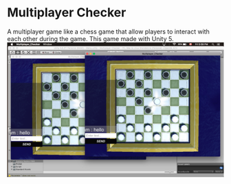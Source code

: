 # Multiplayer Checker
A multiplayer game like a chess game that allow players to interact with each other during the game. This game made with Unity 5.
![Alt text](/Multiplayer-Checker.png?raw=true "Optional Title")
